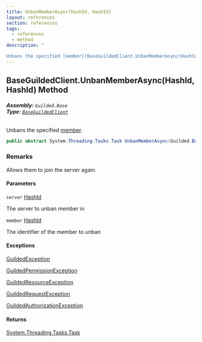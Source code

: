 ```yaml
---
title: UnbanMemberAsync(HashId, HashId)
layout: references
section: references
tags:
  - references
  - method
description: "

Unbans the specified [member](BaseGuildedClient.UnbanMemberAsync(HashId,HashId).md#Guilded.Base.BaseGuildedClient.UnbanMemberAsync(Guilded.Base.HashId,Guilded.Base.HashId).member 'Guilded.Base.BaseGuildedClient.UnbanMemberAsync(Guilded.Base.HashId, Guilded.Base.HashId).member')."
---
```


## BaseGuildedClient.UnbanMemberAsync(HashId, HashId) Method
###### **Assembly:** `Guilded.Base`<br/>**Type:** [`BaseGuildedClient`](BaseGuildedClient.md 'Guilded.Base.BaseGuildedClient')

Unbans the specified [member](BaseGuildedClient.UnbanMemberAsync(HashId,HashId).md#Guilded.Base.BaseGuildedClient.UnbanMemberAsync(Guilded.Base.HashId,Guilded.Base.HashId).member 'Guilded.Base.BaseGuildedClient.UnbanMemberAsync(Guilded.Base.HashId, Guilded.Base.HashId).member').

```csharp
public abstract System.Threading.Tasks.Task UnbanMemberAsync(Guilded.Base.HashId server, Guilded.Base.HashId member);
```

### Remarks
  
Allows them to join the server again.
#### Parameters

<a name='Guilded.Base.BaseGuildedClient.UnbanMemberAsync(Guilded.Base.HashId,Guilded.Base.HashId).server'></a>

`server` [HashId](HashId.md 'Guilded.Base.HashId')

The server to unban member in

<a name='Guilded.Base.BaseGuildedClient.UnbanMemberAsync(Guilded.Base.HashId,Guilded.Base.HashId).member'></a>

`member` [HashId](HashId.md 'Guilded.Base.HashId')

The identifier of the member to unban

#### Exceptions

[GuildedException](GuildedException.md 'Guilded.Base.GuildedException')

[GuildedPermissionException](GuildedPermissionException.md 'Guilded.Base.GuildedPermissionException')

[GuildedResourceException](GuildedResourceException.md 'Guilded.Base.GuildedResourceException')

[GuildedRequestException](GuildedRequestException.md 'Guilded.Base.GuildedRequestException')

[GuildedAuthorizationException](GuildedAuthorizationException.md 'Guilded.Base.GuildedAuthorizationException')

#### Returns
[System.Threading.Tasks.Task](https://docs.microsoft.com/en-us/dotnet/api/System.Threading.Tasks.Task 'System.Threading.Tasks.Task')